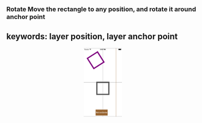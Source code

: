 ### Rotate Move the rectangle to any position, and rotate it around anchor point
## keywords:  layer position, layer anchor point
 <center><img src=rotatenoncenter.png width=20% height=20%></center>
